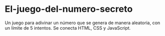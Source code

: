 # El-juego-del-numero-secreto
Un juego para adivinar un número que se genera de manera aleatoria, con un límite de 5 intentos. Se conecta HTML, CSS y JavaScript.  
